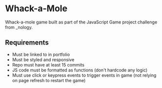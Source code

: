 # Whack-a-Mole

Whack-a-mole game built as part of the JavaScript Game project challenge from \_nology.

## Requirements

- Must be linked to in portfolio
- Must be styled and responsive
- Repo must have at least 15 commits
- JS code must be formatted as functions (don't hardcode any logic)
- Must use click or keypress events to trigger events in game (not relying on page refresh to restart the game)
